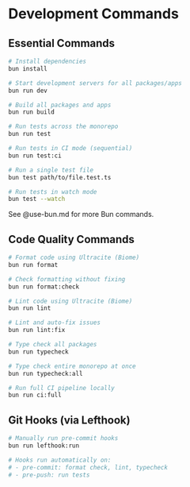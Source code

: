# Development Commands

## Essential Commands

```bash
# Install dependencies
bun install

# Start development servers for all packages/apps
bun run dev

# Build all packages and apps
bun run build

# Run tests across the monorepo
bun run test

# Run tests in CI mode (sequential)
bun run test:ci

# Run a single test file
bun test path/to/file.test.ts

# Run tests in watch mode
bun test --watch
```

See @use-bun.md for more Bun commands.

## Code Quality Commands

```bash
# Format code using Ultracite (Biome)
bun run format

# Check formatting without fixing
bun run format:check

# Lint code using Ultracite (Biome)
bun run lint

# Lint and auto-fix issues
bun run lint:fix

# Type check all packages
bun run typecheck

# Type check entire monorepo at once
bun run typecheck:all

# Run full CI pipeline locally
bun run ci:full
```

## Git Hooks (via Lefthook)

```bash
# Manually run pre-commit hooks
bun run lefthook:run

# Hooks run automatically on:
# - pre-commit: format check, lint, typecheck
# - pre-push: run tests
```
